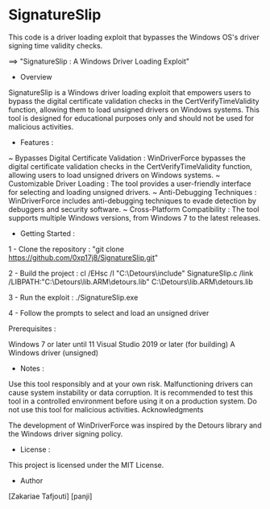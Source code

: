 # SignatureSlip
This code is a driver loading exploit that bypasses the Windows OS's driver signing time validity checks.



==> "SignatureSlip : A Windows Driver Loading Exploit"

- Overview

SignatureSlip is a Windows driver loading exploit that empowers users to bypass the digital certificate validation checks in the CertVerifyTimeValidity function, allowing them to load unsigned drivers on Windows systems. This tool is designed for educational purposes only and should not be used for malicious activities.

- Features :

~ Bypasses Digital Certificate Validation : WinDriverForce bypasses the digital certificate validation checks in the CertVerifyTimeValidity function, allowing users to load unsigned drivers on Windows systems.
~ Customizable Driver Loading : The tool provides a user-friendly interface for selecting and loading unsigned drivers.
~ Anti-Debugging Techniques : WinDriverForce includes anti-debugging techniques to evade detection by debuggers and security software.
~ Cross-Platform Compatibility : The tool supports multiple Windows versions, from Windows 7 to the latest releases.


- Getting Started :

1 - Clone the repository : "git clone https://github.com/0xp17j8/SignatureSlip.git"

2 - Build the project : cl /EHsc /I "C:\\Detours\\include" SignatureSlip.c /link /LIBPATH:"C:\Detours\lib.ARM\detours.lib" C:\Detours\lib.ARM\detours.lib

3 - Run the exploit : ./SignatureSlip.exe

4 - Follow the prompts to select and load an unsigned driver


Prerequisites :

Windows 7 or later until 11
Visual Studio 2019 or later (for building)
A Windows driver (unsigned)


- Notes :

Use this tool responsibly and at your own risk. Malfunctioning drivers can cause system instability or data corruption.
It is recommended to test this tool in a controlled environment before using it on a production system.
Do not use this tool for malicious activities.
Acknowledgments

The development of WinDriverForce was inspired by the Detours library and the Windows driver signing policy.

- License :

This project is licensed under the MIT License.

- Author

[Zakariae Tafjouti]
[panji]
